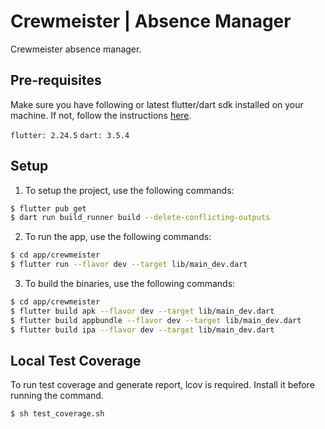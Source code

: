 # Crewmeister | Absence Manager

Crewmeister absence manager.

## Pre-requisites
Make sure you have following or latest flutter/dart sdk installed on your machine. If not, follow the instructions [here](https://flutter.dev/docs/get-started/install).

`flutter: 2.24.5`
`dart: 3.5.4`

## Setup
1. To setup the project, use the following commands:
```sh
$ flutter pub get
$ dart run build_runner build --delete-conflicting-outputs
```

2. To run the app, use the following commands:
```sh
$ cd app/crewmeister
$ flutter run --flavor dev --target lib/main_dev.dart
```

3. To build the binaries, use the following commands:
```sh
$ cd app/crewmeister
$ flutter build apk --flavor dev --target lib/main_dev.dart
$ flutter build appbundle --flavor dev --target lib/main_dev.dart
$ flutter build ipa --flavor dev --target lib/main_dev.dart
```

## Local Test Coverage
To run test coverage and generate report, lcov is required. Install it before running the command.
```sh
$ sh test_coverage.sh
```